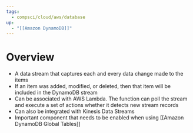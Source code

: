 ```yaml
---
tags:
  - compsci/cloud/aws/database
up:
  - "[[Amazon DynamoDB]]"
---
```

# Overview

- A data stream that captures each and every data change made to the items
- If an item was added, modified, or deleted, then that item will be included in the DynamoDB stream
- Can be associated with AWS Lambda. The function can poll the stream and execute a set of actions whether it detects new stream records
- Can also be integrated with Kinesis Data Streams
- Important component that needs to be enabled when using [[Amazon DynamoDB Global Tables]]
